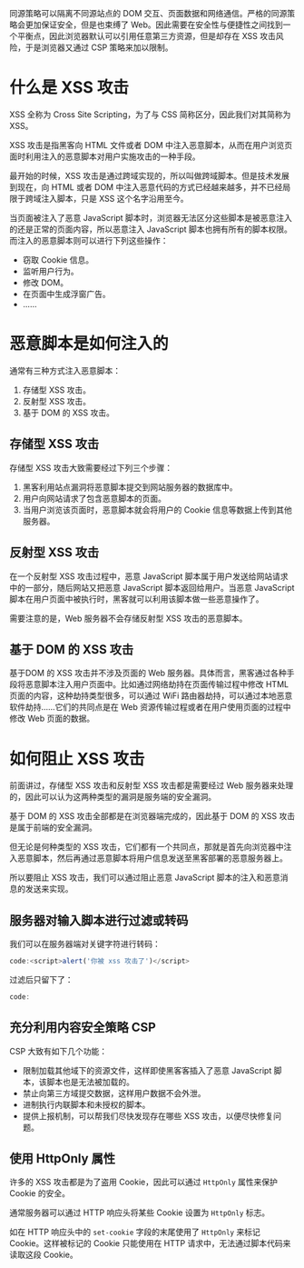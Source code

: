 同源策略可以隔离不同源站点的 DOM 交互、页面数据和网络通信。严格的同源策略会更加保证安全，但是也束缚了 Web。因此需要在安全性与便捷性之间找到一个平衡点，因此浏览器默认可以引用任意第三方资源，但是却存在 XSS 攻击风险，于是浏览器又通过 CSP 策略来加以限制。

# 什么是 XSS 攻击

XSS 全称为 Cross Site Scripting，为了与 CSS 简称区分，因此我们对其简称为 XSS。

XSS 攻击是指黑客向 HTML 文件或者 DOM 中注入恶意脚本，从而在用户浏览页面时利用注入的恶意脚本对用户实施攻击的一种手段。

最开始的时候，XSS 攻击是通过跨域实现的，所以叫做跨域脚本。但是技术发展到现在，向 HTML 或者 DOM 中注入恶意代码的方式已经越来越多，并不已经局限于跨域注入脚本，只是 XSS 这个名字沿用至今。

当页面被注⼊了恶意 JavaScript 脚本时，浏览器⽆法区分这些脚本是被恶意注入的还是正常的页面内容，所以恶意注入 JavaScript 脚本也拥有所有的脚本权限。而注入的恶意脚本则可以进行下列这些操作：

+ 窃取 Cookie 信息。
+ 监听用户行为。
+ 修改 DOM。
+ 在页面中生成浮窗广告。
+ ……

# 恶意脚本是如何注入的

通常有三种方式注入恶意脚本：

1. 存储型 XSS 攻击。
2. 反射型 XSS 攻击。
3. 基于 DOM 的 XSS 攻击。

## 存储型 XSS 攻击

存储型 XSS 攻击大致需要经过下列三个步骤：

1. 黑客利用站点漏洞将恶意脚本提交到网站服务器的数据库中。
2. 用户向网站请求了包含恶意脚本的页面。
3. 当用户浏览该页面时，恶意脚本就会将用户的 Cookie 信息等数据上传到其他服务器。

## 反射型 XSS 攻击

在⼀个反射型 XSS 攻击过程中，恶意 JavaScript 脚本属于用户发送给网站请求中的⼀部分，随后网站又把恶意 JavaScript 脚本返回给用户。当恶意 JavaScript 脚本在用户页面中被执⾏时，黑客就可以利用该脚本做一些恶意操作了。

需要注意的是，Web 服务器不会存储反射型 XSS 攻击的恶意脚本。

## 基于 DOM 的 XSS 攻击

基于DOM 的 XSS 攻击并不涉及页面的 Web 服务器。具体而言，黑客通过各种⼿段将恶意脚本注入用户页面中。比如通过网络劫持在页面传输过程中修改 HTML 页面的内容，这种劫持类型很多，可以通过 WiFi 路由器劫持，可以通过本地恶意软件劫持……它们的共同点是在 Web 资源传输过程或者在用户使用页面的过程中修改 Web 页面的数据。

# 如何阻止 XSS 攻击

前面讲过，存储型 XSS 攻击和反射型 XSS 攻击都是需要经过 Web 服务器来处理的，因此可以认为这两种类型的漏洞是服务端的安全漏洞。

基于 DOM 的 XSS 攻击全部都是在浏览器端完成的，因此基于 DOM 的 XSS 攻击是属于前端的安全漏洞。 

但无论是何种类型的 XSS 攻击，它们都有⼀个共同点，那就是首先向浏览器中注入恶意脚本，然后再通过恶意脚本将用户信息发送至黑客部署的恶意服务器上。 

所以要阻止 XSS 攻击，我们可以通过阻止恶意 JavaScript 脚本的注入和恶意消息的发送来实现。

## 服务器对输入脚本进行过滤或转码

我们可以在服务器端对关键字符进行转码：

```js
code:<script>alert('你被 xss 攻击了')</script>
```

过滤后只留下了：

```js
code:
```

## 充分利用内容安全策略 CSP

CSP 大致有如下几个功能：

+ 限制加载其他域下的资源⽂件，这样即使黑客客插入了恶意 JavaScript 脚本，该脚本也是⽆法被加载的。
+ 禁止向第三方域提交数据，这样用户数据不会外泄。
+ 进制执行内联脚本和未授权的脚本。
+ 提供上报机制，可以帮我们尽快发现存在哪些 XSS 攻击，以便尽快修复问题。

## 使用 HttpOnly 属性

许多的 XSS 攻击都是为了盗用 Cookie，因此可以通过 `HttpOnly` 属性来保护 Cookie 的安全。

通常服务器可以通过 HTTP 响应头将某些 Cookie 设置为 `HttpOnly` 标志。

如在 HTTP 响应头中的 `set-cookie` 字段的末尾使用了 `HttpOnly` 来标记 Cookie。这样被标记的 Cookie 只能使用在 HTTP 请求中，无法通过脚本代码来读取这段 Cookie。
